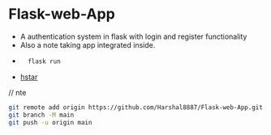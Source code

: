 # Flask-web-App

- A authentication system in flask with login and register functionality
- Also a note taking app integrated inside.
- ```bash
    flask run
  ```
- [hstar](https://hstarsite.cf)

// nte

```bash
git remote add origin https://github.com/Harshal8887/Flask-web-App.git
git branch -M main
git push -u origin main
```
